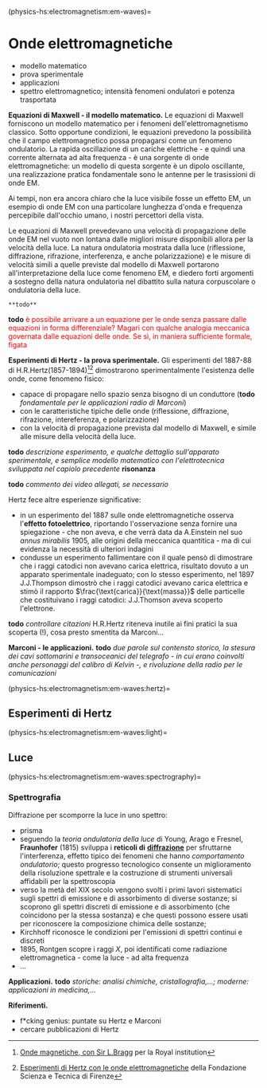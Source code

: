 (physics-hs:electromagnetism:em-waves)=
# Onde elettromagnetiche

- modello matematico
- prova sperimentale
- applicazioni
- spettro elettromagnetico; intensità fenomeni ondulatori e potenza trasportata

**Equazioni di Maxwell - il modello matematico.** Le equazioni di Maxwell forniscono un modello matematico per i fenomeni dell'elettromagnetismo classico. Sotto opportune condizioni, le equazioni prevedono la possibilità che il campo elettromagnetico possa propagarsi come un fenomeno ondulatorio. La rapida oscillazione di un cariche elettriche - e quindi una corrente alternata ad alta frequenza - è una sorgente di onde elettromagnetiche: un modello di questa sorgente è un dipolo oscillante, una realizzazione pratica fondamentale sono le antenne per le trasissioni di onde EM.

Ai tempi, non era ancora chiaro che la luce visibile fosse un effetto EM, un esempio di onde EM con una particolare lunghezza d'onda e frequenza percepibile dall'occhio umano, i nostri percettori della vista.

Le equazioni di Maxwell prevedevano una velocità di propagazione delle onde EM nel vuoto non lontana dalle migliori misure disponibili allora per la velocità della luce. La natura ondulatoria mostrata dalla luce (riflessione, diffrazione, rifrazione, interferenza, e anche polarizzazione) e le misure di velocità simili a quelle previste dal modello di Maxwell portarono all'interpretazione della luce come fenomeno EM, e diedero forti argomenti a sostegno della natura ondulatoria nel dibattito sulla natura corpuscolare o ondulatoria della luce.

```{dropdown} Misure della velocità della luce
**todo**
```

**todo** <span style="color:red">è possibile arrivare a un equazione per le onde senza passare dalle equazioni in forma differenziale? Magari con qualche analogia meccanica governata dalle equazioni delle onde. Se sì, in maniera sufficiente formale, figata</span>

**Esperimenti di Hertz - la prova sperimentale.** Gli esperimenti del 1887-88 di H.R.Hertz(1857-1894)[^emwave-bragg][^emwave-fst] dimostrarono sperimentalmente l'esistenza delle onde, come fenomeno fisico:
- capace di propagare nello spazio senza bisogno di un conduttore (**todo** *fondamentale per le applicazioni radio di Marconi*)
- con le caratteristiche tipiche delle onde (riflessione, diffrazione, rifrazione, intereferenza, e polarizzazione)
- con la velocità di propagazione prevista dal modello di Maxwell, e simile alle misure della velocità della luce.

**todo** *descrizione esperimento, e qualche dettaglio sull'apparato sperimentale, e semplice modello matematico con l'elettrotecnica sviluppata nel capiolo precedente* **risonanza**

**todo** *commento dei video allegati, se necessario*

Hertz fece altre esperienze significative:
- in un esperimento del 1887 sulle onde elettromagnetiche osserva l'**effetto fotoelettrico**, riportando l'osservazione senza fornire una spiegazione - che non aveva, e che verrà data da A.Einstein nel suo *annus mirabilis* 1905, alle origini della meccanica quantitica - ma di cui evidenza la necessità di ulteriori indagini
- condusse un esperimento fallimentare con il quale pensò di dimostrare che i raggi catodici non avevano carica elettrica, risultato dovuto a un apparato sperimentale inadeguato; con lo stesso esperimento, nel 1897 J.J.Thompson dimostrò che i raggi catodici avevano carica elettrica e stimò il rapporto $\frac{\text{carica}}{\text{massa}}$ delle particelle che costituivano i raggi catodici: J.J.Thomson aveva scoperto l'elettrone.
 
**todo** *controllare citazioni* H.R.Hertz riteneva inutile ai fini pratici la sua scoperta (!), cosa presto smentita da Marconi...

**Marconi - le applicazioni.** **todo** *due parole sul contensto storico, la stesura dei cavi sottomarini e transoceanici del telegrafo - in cui erano coinvolti anche personaggi del calibro di Kelvin -, e rivoluzione della radio per le comunicazioni*

(physics-hs:electromagnetism:em-waves:hertz)=
## Esperimenti di Hertz

(physics-hs:electromagnetism:em-waves:light)=
## Luce

(physics-hs:electromagnetism:em-waves:spectrography)=
### Spettrografia
Diffrazione per scomporre la luce in uno spettro:
- prisma
- seguendo la *teoria ondulatoria della luce* di Young, Arago e Fresnel, **Fraunhofer** (1815) sviluppa i **reticoli di** [**diffrazione**](physics-hs:waves:effects:diffraction) per sfruttarne l'interferenza, effetto tipico dei fenomeni che hanno *comportamento ondulatorio*; questo progresso tecnologico consente un miglioramento della risoluzione spettrale e la costruzione di strumenti universali affidabili per la spettroscopia
- verso la metà del XIX secolo vengono svolti i primi lavori sistematici sugli spettri di emissione e di assorbimento di diverse sostanze; si scoprono gli spettri discreti di emissione e di assorbimento (che coincidono per la stessa sostanza) e che questi possono essere usati per riconoscere la composizione chimica delle sostanze;
- Kirchhoff riconosce le condizioni per l'emissioni di spettri continui e discreti
- 1895, Rontgen scopre i raggi $X$, poi identificati come radiazione elettromagnetica - come la luce - ad alta frequenza
- ...

**Applicazioni.** **todo** *storiche: analisi chimiche, cristallografia,...; moderne: applicazioni in medicina,...*

**Riferimenti.**
[^emwave-bragg]: [Onde magnetiche, con Sir L.Bragg](https://www.youtube.com/watch?v=Vwjcn4Vl2iw) per la Royal institution
[^emwave-fst]: [Esperimenti di Hertz con le onde elettromagnetiche](https://www.youtube.com/watch?v=xNTHbiKmwNQ) della Fondazione Scienza e Tecnica di Firenze
- f*cking genius: puntate su Hertz e Marconi
- cercare pubblicazioni di Hertz
